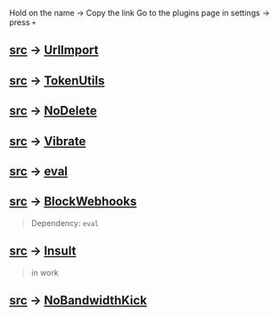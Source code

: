 Hold on the name → Copy the link
Go to the plugins page in settings → press `+`

## [src](https://github.com/Meqativ/dumsane/edit/master/UrlImport) → [UrlImport](/dumsane/UrlImport)
## [src](https://github.com/Meqativ/dumsane/edit/master/TokenUtils) → [TokenUtils](/dumsane/GetToken)
## [src](https://github.com/Meqativ/dumsane/edit/master/NoDelete) → [NoDelete](/dumsane/NoDelete)
## [src](https://github.com/Meqativ/dumsane/edit/master/Vibrate) → [Vibrate](/dumsane/Vibrate)
## [src](https://github.com/Meqativ/dumsane/edit/master/eval) → [eval](/dumsane/eval)
## [src](https://github.com/Meqativ/dumsane/edit/master/BlockWebhooks) → [BlockWebhooks](/dumsane/BlockWebhooks)
> Dependency: `eval`
## [src](https://github.com/Meqativ/dumsane/edit/master/Insult) → [Insult](/dumsane/Insult)
> in work
## [src](https://github.com/Meqativ/dumsane/edit/master/NoBandidthKick) → [NoBandwidthKick](/dumsane/NoBandwidthKick)
